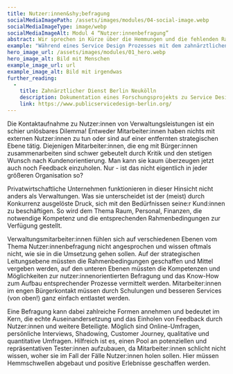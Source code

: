 ```yaml
---
title: Nutzer:innen&shy;befragung
socialMediaImagePath: /assets/images/modules/04-social-image.webp
socialMediaImageType: image/webp
socialMediaImageAlt: Modul 4 “Nutzer:innenbefragung”
abstract: Wir sprechen in Kürze über die Hemmungen und die fehlenden Rahmenbedingungen zur Durchführung von Nutzer:innenbefragung - und den Ertrag, den sie erbringen können.
example: "Während eines Service Design Prozesses mit dem zahnärztlichen Dienst Berlin Neukölln wurden die Schüler:innen, die diese Dienstleistung durchlaufen haben, zu ihrer Erfahrung befragt. Mit Hilfe von Bildmaterial gaben sie in ihren Worten einzelne Aktionen im Service wieder. Als O-Töne wurden dies wiederum den Mitarbeiter:innen des Zahnärztlichen Dienstes zurückgespiegelt. Dies entspricht in keiner Weise einer breit angelegten Erhebung oder quantitativen Befragung - dennoch hat es großen Effekt. Nur wenige, aber “echte”, Stimmen haben bereits eine völlig neue Perspektive auf den Service mit sich gebracht und dafür sensibilisiert, dass die eigenen Annahmen völlig falsch sein können."
hero_image_url: /assets/images/modules/01_hero.webp
hero_image_alt: Bild mit Menschen
example_image_url: url
example_image_alt: Bild mit irgendwas
further_reading:
  - 
    title: Zahnärztlicher Dienst Berlin Neukölln
    description: Dokumentation eines Forschungsprojekts zu Service Design in der öffentlichen Verwaltung
    link: https://www.publicservicedesign-berlin.org/
---
```


Die Kontaktaufnahme zu Nutzer:innen von Verwaltungsleistungen ist ein schier unlösbares Dilemma! Entweder Mitarbeiter:innen haben nichts mit externen Nutzer:innen zu tun oder sind auf einer entfernten strategischen Ebene tätig. Diejenigen Mitarbeiter:innen, die eng mit Bürger:innen zusammenarbeiten sind schwer gebeutelt durch Kritik und den stetigen Wunsch nach Kundenorientierung. Man kann sie kaum überzeugen jetzt auch noch Feedback einzuholen. Nur - ist das nicht eigentlich in jeder größeren Organisation so? 

Privatwirtschaftliche Unternehmen funktionieren in dieser Hinsicht nicht anders als Verwaltungen. Was sie unterscheidet ist der (meist) durch Konkurrenz ausgelöste Druck, sich mit den Bedürfnissen seine:r Kund:innen zu beschäftigen. So wird dem Thema Raum, Personal, Finanzen, die notwendige Kompetenz und die entsprechenden Rahmenbedingungen zur Verfügung gestellt. 

Verwaltungsmitarbeiter:innen fühlen sich auf verschiedenen Ebenen vom Thema Nutzer:innenbefragung nicht angesprochen und wissen oftmals nicht, wie sie in die Umsetzung gehen sollen. Auf der strategischen Leitungsebene müssten die Rahmenbedingungen geschaffen und Mittel vergeben werden, auf den unteren Ebenen müssten die Kompetenzen und Möglichkeiten zur nutzer:innenorientierten Befragung und das Know-How zum Aufbau entsprechender Prozesse vermittelt werden. Mitarbeiter:innen im engen Bürgerkontakt müssen durch Schulungen und besseren Services (von oben!) ganz einfach entlastet werden. 

Eine Befragung kann dabei zahlreiche Formen annehmen und bedeutet im Kern, die echte Auseinandersetzung und das Einholen von Feedback durch Nutzer:innen und weitere Beteiligte. Möglich sind Online-Umfragen, persönliche Interviews, Shadowing, Customer Journey, qualitative und quantitative Umfragen. Hilfreich ist es, einen Pool an potenziellen und repräsentativen Tester:innen aufzubauen, da Mitarbeiter:innen schlicht nicht wissen, woher sie im Fall der Fälle Nutzer:innen holen sollen. Hier müssen Hemmschwellen abgebaut und positive Erlebnisse geschaffen werden.